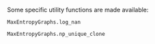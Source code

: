 Some specific utility functions are made available:

```@docs
MaxEntropyGraphs.log_nan
```

```@docs
MaxEntropyGraphs.np_unique_clone
```